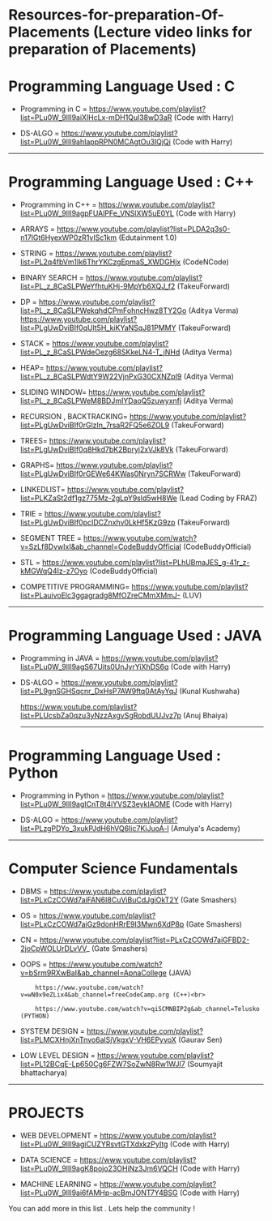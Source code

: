 # Resources-for-preparation-Of-Placements (Lecture video links for preparation of Placements)


# Programming Language Used : C
- Programming in C = https://www.youtube.com/playlist?list=PLu0W_9lII9aiXlHcLx-mDH1Qul38wD3aR (Code with Harry)

- DS-ALGO = https://www.youtube.com/playlist?list=PLu0W_9lII9ahIappRPN0MCAgtOu3lQjQi (Code with Harry)

<hr>

# Programming Language Used : C++

- Programming in C++ = https://www.youtube.com/playlist?list=PLu0W_9lII9agpFUAlPFe_VNSlXW5uE0YL (Code with Harry)

- ARRAYS = https://www.youtube.com/playlist?list=PLDA2q3s0-n17lGt6HyexWP0zR1yISc1km (Edutainment 1.0)

- STRING = https://www.youtube.com/playlist?list=PL2q4fbVm1Ik6ThrYKCzgEpmaS_XWDGHjx (CodeNCode)

- BINARY SEARCH = https://www.youtube.com/playlist?list=PL_z_8CaSLPWeYfhtuKHj-9MpYb6XQJ_f2 (TakeuForward)

- DP = https://www.youtube.com/playlist?list=PL_z_8CaSLPWekqhdCPmFohncHwz8TY2Go (Aditya Verma)<br>
      https://www.youtube.com/playlist?list=PLgUwDviBIf0qUlt5H_kiKYaNSqJ81PMMY (TakeuForward)

- STACK = https://www.youtube.com/playlist?list=PL_z_8CaSLPWdeOezg68SKkeLN4-T_jNHd (Aditya Verma)

- HEAP= https://www.youtube.com/playlist?list=PL_z_8CaSLPWdtY9W22VjnPxG30CXNZpI9 (Aditya Verma)

- SLIDING WINDOW= https://www.youtube.com/playlist?list=PL_z_8CaSLPWeM8BDJmIYDaoQ5zuwyxnfj (Aditya Verma)

- RECURSION , BACKTRACKING= https://www.youtube.com/playlist?list=PLgUwDviBIf0rGlzIn_7rsaR2FQ5e6ZOL9 (TakeuForward)

- TREES= https://www.youtube.com/playlist?list=PLgUwDviBIf0q8Hkd7bK2Bpryj2xVJk8Vk (TakeuForward)

- GRAPHS= https://www.youtube.com/playlist?list=PLgUwDviBIf0rGEWe64KWas0Nryn7SCRWw (TakeuForward)

- LINKEDLIST= https://www.youtube.com/playlist?list=PLKZaSt2df1gz775Mz-2gLpY9sld5wH8We (Lead Coding by FRAZ)

- TRIE = https://www.youtube.com/playlist?list=PLgUwDviBIf0pcIDCZnxhv0LkHf5KzG9zp (TakeuForward)

- SEGMENT TREE = https://www.youtube.com/watch?v=SzLf8DvwIxI&ab_channel=CodeBuddyOfficial (CodeBuddyOfficial)

- STL = https://www.youtube.com/playlist?list=PLhUBmaJES_g-41r_z-kMGWqQ4Iz-z7Oyo (CodeBuddyOfficial)

- COMPETITIVE PROGRAMMING= https://www.youtube.com/playlist?list=PLauivoElc3ggagradg8MfOZreCMmXMmJ- (LUV)

<hr>

# Programming Language Used : JAVA

- Programming in JAVA = https://www.youtube.com/playlist?list=PLu0W_9lII9agS67Uits0UnJyrYiXhDS6q (Code with Harry)

- DS-ALGO = https://www.youtube.com/playlist?list=PL9gnSGHSqcnr_DxHsP7AW9ftq0AtAyYqJ (Kunal Kushwaha) <br>

  https://www.youtube.com/playlist?list=PLUcsbZa0qzu3yNzzAxgvSgRobdUUJvz7p (Anuj Bhaiya)        
  <hr>          

# Programming Language Used : Python

- Programming in Python = https://www.youtube.com/playlist?list=PLu0W_9lII9agICnT8t4iYVSZ3eykIAOME (Code with Harry)

- DS-ALGO = https://www.youtube.com/playlist?list=PLzgPDYo_3xukPJdH6hVQ6Iic7KiJuoA-l (Amulya's Academy)

<hr>

# Computer Science Fundamentals

- DBMS =  https://www.youtube.com/playlist?list=PLxCzCOWd7aiFAN6I8CuViBuCdJgiOkT2Y (Gate Smashers)

- OS =    https://www.youtube.com/playlist?list=PLxCzCOWd7aiGz9donHRrE9I3Mwn6XdP8p (Gate Smashers)

- CN =    https://www.youtube.com/playlist?list=PLxCzCOWd7aiGFBD2-2joCpWOLUrDLvVV_ (Gate Smashers)

- OOPS =  https://www.youtube.com/watch?v=bSrm9RXwBaI&ab_channel=ApnaCollege (JAVA)<br>

          https://www.youtube.com/watch?v=wN0x9eZLix4&ab_channel=freeCodeCamp.org (C++)<br>
          
          https://www.youtube.com/watch?v=qiSCMNBIP2g&ab_channel=Telusko (PYTHON)
         
- SYSTEM DESIGN = https://www.youtube.com/playlist?list=PLMCXHnjXnTnvo6alSjVkgxV-VH6EPyvoX (Gaurav Sen)

- LOW LEVEL DESIGN = https://www.youtube.com/playlist?list=PL12BCqE-Lp650Cg6FZW7SoZwN8Rw1WJI7 (Soumyajit bhattacharya)

<hr>


# PROJECTS

- WEB DEVELOPMENT = https://www.youtube.com/playlist?list=PLu0W_9lII9agiCUZYRsvtGTXdxkzPyItg (Code with Harry)

- DATA SCIENCE = https://www.youtube.com/playlist?list=PLu0W_9lII9agK8pojo23OHiNz3Jm6VQCH (Code with Harry)

- MACHINE LEARNING = https://www.youtube.com/playlist?list=PLu0W_9lII9ai6fAMHp-acBmJONT7Y4BSG (Code with Harry)


You can add more in this list . Lets help the community !

